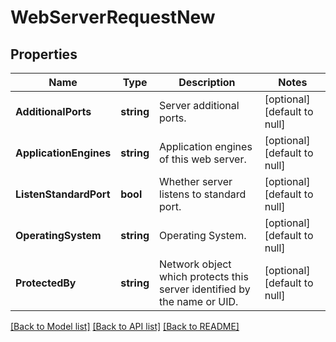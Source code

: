 # WebServerRequestNew

## Properties
Name | Type | Description | Notes
------------ | ------------- | ------------- | -------------
**AdditionalPorts** | **string** | Server additional ports. | [optional] [default to null]
**ApplicationEngines** | **string** | Application engines of this web server. | [optional] [default to null]
**ListenStandardPort** | **bool** | Whether server listens to standard port. | [optional] [default to null]
**OperatingSystem** | **string** | Operating System. | [optional] [default to null]
**ProtectedBy** | **string** | Network object which protects this server identified by the name or UID. | [optional] [default to null]

[[Back to Model list]](../README.md#documentation-for-models) [[Back to API list]](../README.md#documentation-for-api-endpoints) [[Back to README]](../README.md)


